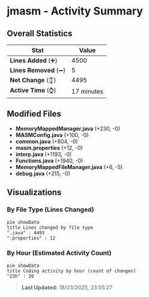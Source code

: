# jmasm - Activity Summary 

## Overall Statistics

| Stat                   | Value                                                             |
| ---------------------- | ----------------------------------------------------------------- |
| **Lines Added** (➕)   | 4500                                          |
| **Lines Removed** (➖) | 5                                        |
| **Net Change** (↕)    | 4495                |
| **Active Time** (⌚)   | 17 minutes |


## Modified Files
- **MemoryMappedManager.java** (+230, -0)
- **MASMConfig.java** (+100, -0)
- **common.java** (+804, -0)
- **masm.properties** (+12, -0)
- **interp.java** (+1193, -0)
- **Functions.java** (+1940, -0)
- **MemoryMappedFileManager.java** (+6, -5)
- **debug.java** (+215, -0)

## Visualizations

### By File Type (Lines Changed)

```mermaid
pie showData
title Lines changed by file type
".java" : 4493
".properties" : 12
```

### By Hour (Estimated Activity Count)

```mermaid
pie showData
title Coding activity by hour (count of changes)
"23h" : 20
```


> **Last Updated:** 18/03/2025, 23:55:27